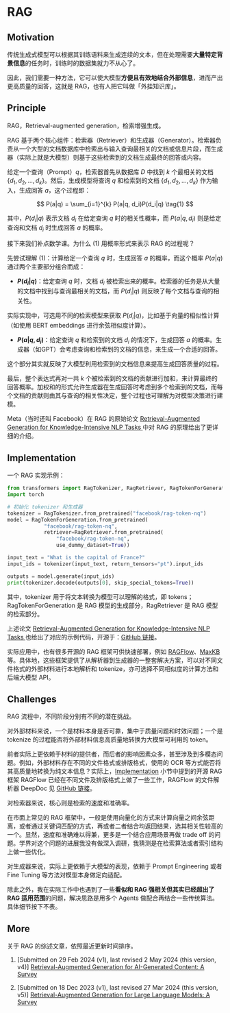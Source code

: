 # RAG

## Motivation

传统生成式模型可以根据其训练语料来生成连续的文本，但在处理需要**大量特定背景信息**的任务时，训练时的数据集就力不从心了。

因此，我们需要一种方法，它可以使大模型**方便且有效地结合外部信息**，进而产出更高质量的回答，这就是 RAG，也有人把它叫做「外挂知识库」。

## Principle

RAG，Retrieval-augmented generation，检索增强生成。

RAG 基于两个核心组件：检索器（Retriever）和生成器（Generator）。检索器负责从一个大型的文档数据库中检索出与输入查询最相关的文档或信息片段，而生成器（实际上就是大模型）则基于这些检索到的文档生成最终的回答或内容。

给定一个查询（Prompt）$q$，检索器首先从数据库 $D$ 中找到 $k$ 个最相关的文档 $\{d_1, d_2, ..., d_k\}$。然后，生成模型将查询 $q$ 和检索到的文档 $\{d_1, d_2, ..., d_k\}$ 作为输入，生成回答 $a$，这个过程即：

$$
P(a|q) = \sum_{i=1}^{k} P(a|q, d_i)P(d_i|q) \tag{1}
$$

其中，$P(d_i|q)$ 表示文档 $d_i$ 在给定查询 $q$ 时的相关性概率，而 $P(a|q, d_i)$ 则是给定查询和文档 $d_i$ 时生成回答 $a$ 的概率。

接下来我们补点数学课。为什么 $(1)$ 用概率形式来表示 RAG 的过程呢？

先尝试理解 $(1)$：计算给定一个查询 $q$ 时，生成回答 $a$ 的概率，而这个概率 $P(a|q)$ 通过两个主要部分组合而成：

- **$P(d_i|q)$**：给定查询 $q$ 时，文档 $d_i$ 被检索出来的概率。检索器的任务是从大量的文档中找到与查询最相关的文档，而 $P(d_i|q)$ 则反映了每个文档与查询的相关性。

实际实现中，可选用不同的检索模型来获取 $P(d_i|q)$，比如基于向量的相似性计算（如使用 BERT embeddings 进行余弦相似度计算）。

- **$P(a|q, d_i)$**：给定查询 $q$ 和检索到的文档 $d_i$ 的情况下，生成回答 $a$ 的概率。生成器（如GPT）会考虑查询和检索到的文档的信息，来生成一个合适的回答。

这个部分其实就反映了大模型利用检索到的文档信息来提高生成回答质量的过程。

最后，整个表达式再对一共 $k$ 个被检索到的文档的贡献进行加和，来计算最终的回答概率。加权和的形式允许生成器在生成回答时考虑到多个检索到的文档，而每个文档的贡献则由其与查询的相关性决定，整个过程也可理解为对模型决策进行建模。

Meta（当时还叫 Facebook）在 RAG 的原始论文 [Retrieval-Augmented Generation for Knowledge-Intensive NLP Tasks
](https://arxiv.org/abs/2005.11401) 中对 RAG 的原理给出了更详细的介绍。

## Implementation

一个 RAG 实现示例：

```python
from transformers import RagTokenizer, RagRetriever, RagTokenForGeneration
import torch

# 初始化 tokenizer 和生成器
tokenizer = RagTokenizer.from_pretrained("facebook/rag-token-nq")
model = RagTokenForGeneration.from_pretrained(
            "facebook/rag-token-nq", 
            retriever=RagRetriever.from_pretrained(
                "facebook/rag-token-nq", 
                use_dummy_dataset=True))

input_text = "What is the capital of France?"
input_ids = tokenizer(input_text, return_tensors="pt").input_ids

outputs = model.generate(input_ids)
print(tokenizer.decode(outputs[0], skip_special_tokens=True))
```
其中，tokenizer 用于将文本转换为模型可以理解的格式，即 tokens；RagTokenForGeneration 是 RAG 模型的生成部分，RagRetriever 是 RAG 模型的检索部分。

上述论文 [Retrieval-Augmented Generation for Knowledge-Intensive NLP Tasks
](https://arxiv.org/abs/2005.11401) 也给出了对应的示例代码，开源于：[GitHub 链接](https://github.com/huggingface/transformers/tree/main/examples/research_projects/rag)。

实际应用中，也有很多开源的 RAG 框架可供快速部署，例如 [RAGFlow](https://github.com/infiniflow/ragflow)、[MaxKB](https://github.com/1Panel-dev/MaxKB) 等。具体地，这些框架提供了从解析器到生成器的一整套解决方案，可以对不同文件格式的外部材料进行本地解析和 tokenize，亦可选择不同相似度的计算方法和后端大模型 API。

## Challenges

RAG 流程中，不同阶段分别有不同的潜在挑战。

对外部材料来说，一个是材料本身是否可靠，集中于质量问题和时效问题；一个是 tokenize 的过程能否将外部材料信息高质量地转换为大模型可利用的 token。

前者实际上更依赖于材料的提供者，而后者的影响因素众多，甚至涉及到多模态问题。例如，外部材料存在不同的文件格式或排版格式，使用的 OCR 等方式能否将其高质量地转换为纯文本信息？实际上，[Implementation](#implementation) 小节中提到的开源 RAG 框架 RAGFlow 已经在不同文件及排版格式上做了一些工作，RAGFlow 的文件解析器 DeepDoc 见 [GitHub 链接](https://github.com/infiniflow/ragflow/tree/main/deepdoc)。

对检索器来说，核心则是检索的速度和准确率。

在市面上常见的 RAG 框架中，一般是使用向量化的方式来计算向量之间余弦距离，或者通过关键词匹配的方式，再或者二者结合均返回结果，选其相关性较高的一个。显然，速度和准确难以得兼，更多是一个结合应用场景再做 trade off 的问题。学界对这个问题的进展我没有做深入调研，我猜测是在检索算法或者索引结构上做一些优化。

对生成器来说，实际上更依赖于大模型的表现，依赖于 Prompt Engineering 或者 Fine Tuning 等方法对模型本身做定向适配。

除此之外，我在实际工作中也遇到了一些**看似和 RAG 强相关但其实已经超出了 RAG 适用范围**的问题，解决思路是用多个 Agents 做配合再结合一些传统算法。具体细节按下不表。

## More

关于 RAG 的综述文章，依照最近更新时间排序。

1. [Submitted on 29 Feb 2024 (v1), last revised 2 May 2024 (this version, v4)]
[Retrieval-Augmented Generation for AI-Generated Content: A Survey](https://arxiv.org/abs/2402.19473)

2. [Submitted on 18 Dec 2023 (v1), last revised 27 Mar 2024 (this version, v5)] 
[Retrieval-Augmented Generation for Large Language Models: A Survey](https://arxiv.org/abs/2312.10997)
